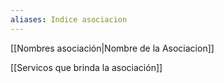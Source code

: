 ```yaml
---
aliases: Indice asociacion
---
```


[[Nombres asociación|Nombre de la Asociacion]]

[[Servicos que brinda la asociación]]